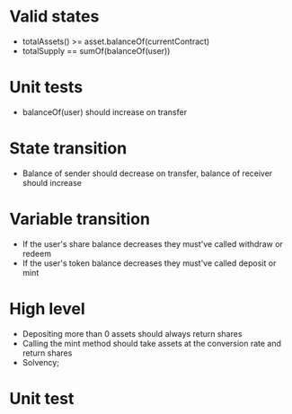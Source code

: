# Valid states
- totalAssets() >= asset.balanceOf(currentContract)
- totalSupply == sumOf(balanceOf(user))


# Unit tests
- balanceOf(user) should increase on transfer



# State transition
- Balance of sender should decrease on transfer, balance of receiver should increase



# Variable transition
- If the user's share balance decreases they must've called withdraw or redeem
- If the user's token balance decreases they must've called deposit or mint



# High level
- Depositing more than 0 assets should always return shares
- Calling the mint method should take assets at the conversion rate and return shares
- Solvency; 



# Unit test

